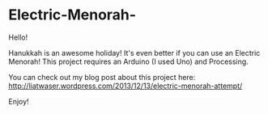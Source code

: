 Electric-Menorah-
=================
Hello! 

Hanukkah is an awesome holiday! 
It's even better if you can use an Electric Menorah! 
This project requires an Arduino (I used Uno) and Processing.

You can check out my blog post about this project here: http://liatwaser.wordpress.com/2013/12/13/electric-menorah-attempt/

Enjoy!
